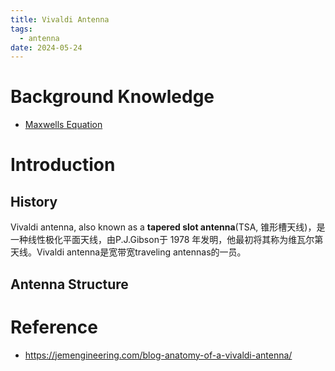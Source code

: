 ```yaml
---
title: Vivaldi Antenna
tags:
  - antenna
date: 2024-05-24
---
```


# Background Knowledge

* [Maxwells Equation](physics/electromagnetism/maxwells_equation.md)

# Introduction

## History

Vivaldi antenna, also known as a **tapered slot antenna**(TSA, 锥形槽天线)，是一种线性极化平面天线，由P.J.Gibson于 1978 年发明，他最初将其称为维瓦尔第天线。Vivaldi antenna是宽带宽traveling antennas的一员。

## Antenna Structure



# Reference

* https://jemengineering.com/blog-anatomy-of-a-vivaldi-antenna/